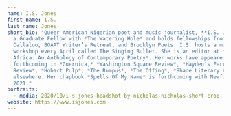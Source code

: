 ```yaml
---
name: I.S. Jones
first_name: I.S.
last_name: Jones
short_bio: "Queer American Nigerian poet and music journalist, **I.S. Jones** is
  a Graduate Fellow with *The Watering Hole* and holds fellowships from
  Callaloo, BOAAT Writer’s Retreat, and Brooklyn Poets. I.S. hosts a month-long
  workshop every April called The Singing Bullet. She is an editor at *20.35
  Africa: An Anthology of Contemporary Poetry*. Her works have appeared or are
  forthcoming in *Guernica,* *Washington Square Review*, *Hayden’s Ferry
  Review*, *Hobart Pulp*, *The Rumpus*, *The Offing*, *Shade Literary Arts*, and
  elsewhere. Her chapbook *Spells Of My Name* is forthcoming with Newfound in
  2021."
portraits:
  - media: 2020/10/i-s-jones-headshot-by-nicholas-nicholas-short-crop
website: https://www.isjones.com
---
```

